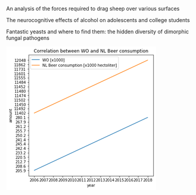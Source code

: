 
An analysis of the forces required to drag sheep over various surfaces

The neurocognitive effects of alcohol on adolescents and college students

Fantastic yeasts and where to find them: the hidden diversity of dimorphic fungal pathogens



![](plot.png)
